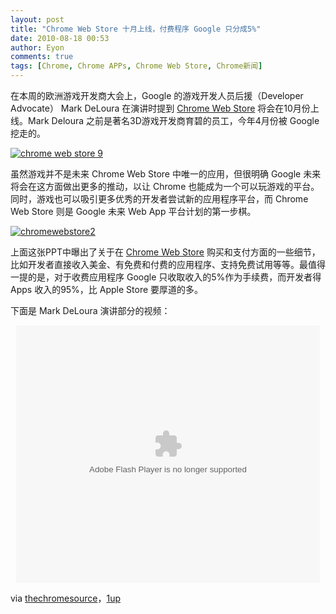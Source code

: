 ```yaml
---
layout: post
title: "Chrome Web Store 十月上线，付费程序 Google 只分成5%"
date: 2010-08-18 00:53
author: Eyon
comments: true
tags: [Chrome, Chrome APPs, Chrome Web Store, Chrome新闻]
---
```

在本周的欧洲游戏开发商大会上，Google 的游戏开发人员后援（Developer Advocate） Mark DeLoura 在演讲时提到 [Chrome Web Store](http://www.chromi.org/archives/tag/chrome-web-store) 将会在10月份上线。Mark Deloura 之前是著名3D游戏开发商育碧的员工，今年4月份被 Google 挖走的。

<a href="http://img.chromi.org/2010/08/chrome-web-store-9.png">![](http://img.chromi.org/2010/08/chrome-web-store-9-550x319.png "chrome web store 9")</a>

虽然游戏并不是未来 Chrome Web Store 中唯一的应用，但很明确 Google 未来将会在这方面做出更多的推动，以让 Chrome 也能成为一个可以玩游戏的平台。同时，游戏也可以吸引更多优秀的开发者尝试新的应用程序平台，而 Chrome Web Store 则是 Google 未来 Web App 平台计划的第一步棋。

<a href="http://img.chromi.org/2010/08/chromewebstore2.png">![](http://img.chromi.org/2010/08/chromewebstore2.png "chromewebstore2")</a>

上面这张PPT中曝出了关于在 [Chrome Web Store](http://www.chromi.org/archives/tag/chrome-web-store) 购买和支付方面的一些细节，比如开发者直接收入美金、有免费和付费的应用程序、支持免费试用等等。最值得一提的是，对于收费应用程序 Google 只收取收入的5%作为手续费，而开发者得 Apps 收入的95%，比 Apple Store 要厚道的多。

下面是 Mark DeLoura 演讲部分的视频：<!--more-->

<p style="text-align: center;"><object id="flashObj" width="486" height="412" classid="clsid:D27CDB6E-AE6D-11cf-96B8-444553540000" codebase="http://download.macromedia.com/pub/shockwave/cabs/flash/swflash.cab#version=9,0,47,0"><param name="movie" value="http://c.brightcove.com/services/viewer/federated_f9?isVid=1" /><param name="bgcolor" value="#FFFFFF" /><param name="flashVars" value="videoId=586417768001&linkBaseURL=http%3A%2F%2Fgamevideos.1up.com%2Fvideo%2Fid%2F30877&playerID=22881388001&playerKey=AQ%2E%2E,AAAABUoMVlk%2E,Q5X7TGpy-_neH3lWogxzmEQexV4j_z1L&domain=embed&dynamicStreaming=true" /><param name="base" value="http://admin.brightcove.com" /><param name="seamlesstabbing" value="false" /><param name="allowFullScreen" value="true" /><param name="swLiveConnect" value="true" /><param name="allowScriptAccess" value="always" /><embed src="http://c.brightcove.com/services/viewer/federated_f9?isVid=1" bgcolor="#FFFFFF" flashVars="videoId=586417768001&linkBaseURL=http%3A%2F%2Fgamevideos.1up.com%2Fvideo%2Fid%2F30877&playerID=22881388001&playerKey=AQ%2E%2E,AAAABUoMVlk%2E,Q5X7TGpy-_neH3lWogxzmEQexV4j_z1L&domain=embed&dynamicStreaming=true" base="http://admin.brightcove.com" name="flashObj" width="486" height="412" seamlesstabbing="false" type="application/x-shockwave-flash" allowFullScreen="true" swLiveConnect="true" allowScriptAccess="always" pluginspage="http://www.macromedia.com/shockwave/download/index.cgi?P1_Prod_Version=ShockwaveFlash"></embed></object>


via [thechromesource](http://www.thechromesource.com/chrome-web-store-launch-in-october/)，[1up](http://www.1up.com/news/google-shows-future-browser-games)
